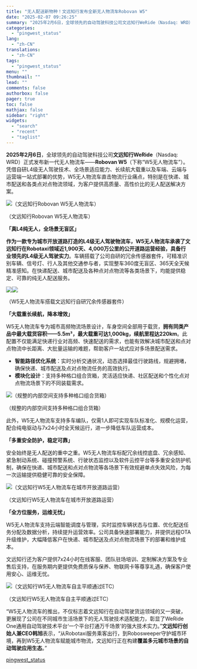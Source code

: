 ```yaml
---
title: "无人配送新物种！文远知行发布全新无人物流车Robovan W5"
date: "2025-02-07 09:26:25"
summary: "2025年2月6日，全球领先的自动驾驶科技公司文远知行WeRide（Nasdaq: WRD）正式发布..."
categories:
  - "pingwest_status"
lang:
  - "zh-CN"
translations:
  - "zh-CN"
tags:
  - "pingwest_status"
menu: ""
thumbnail: ""
lead: ""
comments: false
authorbox: false
pager: true
toc: false
mathjax: false
sidebar: "right"
widgets:
  - "search"
  - "recent"
  - "taglist"
---
```


**2025年2月6日**，全球领先的自动驾驶科技公司**文远知行WeRide**（Nasdaq: WRD）正式发布新一代无人物流车——**Robovan W5**（下称“W5无人物流车”）。凭借自研L4级无人驾驶技术、全场景适应能力、长续航大载重以及车端、云端与运营端一站式部署的优势，W5无人物流车直击物流行业痛点，特别是在快递、城市配送和各类点对点物流领域，为客户提供高质量、高性价比的无人配送解决方案。

![（文远知行Robovan W5无人物流车）](https://cdn.pingwest.com/portal/2025/02/07/portal/2025/02/07/3wFdBid97F6714yKh8HNTkB3ncK_wf_6?x-oss-process=style/article-body "（文远知行Robovan W5无人物流车）")

（文远知行Robovan W5无人物流车）

  


**「真L4纯无人，全场景无盲区」**

**作为一款专为城市开放道路打造的L4级无人驾驶物流车，W5无人物流车承袭了文远知行在Robotaxi领域近1,900天、4,000万公里的公开道路运营经验，具备行业领先的L4级无人驾驶实力**。车辆搭载了公司自研的冗余传感器套件，可精准识别车辆、信号灯、行人及其他交通参与者，实现整车360度无盲区、365天全天候精准感知。在快递配送、城市配送及各种点对点物流等各类场景下，均能提供稳定、可靠的纯无人配送服务。

![](https://cdn.pingwest.com/portal/2025/02/07/10NtczG17F3HG8K4jyB87tpcYY_3bN3F.png?x-oss-process=style/article-body)![](https://cdn.pingwest.com/portal/2025/02/07/83731Z8NPj7rtRsW2K9wtw7f9_Anr03N.png?x-oss-process=style/article-body)

（W5无人物流车搭载文远知行自研冗余传感器套件）

**「大载重长续航，降本增效」**

W5无人物流车专为城市高频物流场景设计，车身空间全部用于载货，**拥有同类产品中最大载货容积——5.5m³，最大载重可达1,000kg，续航里程达220km**。此配置不仅能满足快递行业对高频、快速配送的需求，也能有效解决城市配送和点对点物流中长距离、大批量运输的难题，帮助客户一站式应对多场景配送需求。

* **智能路径优化系统**：实时分析交通状况，动态选择最佳行驶路线，规避拥堵，确保快递、城市配送及点对点物流任务的高效执行。
* **模块化设计**：支持多种格口组合货箱，灵活适应快递、社区配送和个性化点对点物流场景下的不同装载需求。

![（规整的内部空间支持多种格口组合货箱）](https://cdn.pingwest.com/portal/2025/02/07/portal/2025/02/07/kjY4D1KrH85NWm0jY8QCRFBteB8CpEP_?x-oss-process=style/article-body "（规整的内部空间支持多种格口组合货箱）")

（规整的内部空间支持多种格口组合货箱）

此外，W5无人物流车支持多车编队，仅需1人即可实现车队标准化、规模化运营，配合纯电驱动与7x24小时全天候运行，进一步降低车队运营成本。

**「多重安全防护，稳定可靠」**

安全始终是无人配送的重中之重。W5无人物流车标配冗余线控底盘、冗余感知、紧急制动系统、碰撞预警系统、行驶状态监控以及软件云控平台等多重安全防护机制，确保在快递、城市配送和点对点物流等各场景下有效规避单点失效风险，为每一次运输提供稳健可靠的安全保障。

![（文远知行W5无人物流车在城市开放道路运营）](https://cdn.pingwest.com/portal/2025/02/07/portal/2025/02/07/HyB5n8NF5eFn1687pK8hpr682P2QT3Si?x-oss-process=style/article-body "（文远知行W5无人物流车在城市开放道路运营）")

（文远知行W5无人物流车在城市开放道路运营）

**「全方位服务，运维无忧」**

W5无人物流车支持云端智能调度与管理，实时监控车辆状态与位置、优化配送任务分配及数据分析，持续提升运营效率。公司具备快速部署能力，并提供远程OTA升级维护，大幅降低客户在快递、城市配送及点对点物流场景下的部署和维护成本。

文远知行还为客户提供7x24小时在线客服、团队驻场培训、定制解决方案及专业售后支持，在服务期内更提供免费质保与保养、物联网卡等尊享礼遇，确保客户使用安心、运维无忧。

![（文远知行W5无人物流车自主平顺通过ETC）](https://cdn.pingwest.com/portal/2025/02/07/portal/2025/02/07/T3B_8H1A18pkYfhtMQYG3hXYYhs8875f?x-oss-process=style/article-body "（文远知行W5无人物流车自主平顺通过ETC）")

（文远知行W5无人物流车自主平顺通过ETC）

“W5无人物流车的推出，不仅标志着文远知行在自动驾驶货运领域的又一突破，更展现了公司在不同城市生活场景下的无人驾驶技术适配能力，彰显了WeRide One通用自动驾驶技术平台‘一个平台打通万千场景’的强大技术实力。”**文远知行创始人兼CEO韩旭**表示，“从Robotaxi服务乘客出行，到Robosweeper守护城市环境，再到W5无人物流车赋能城市物流，文远知行正在构建**覆盖多元城市场景的自动驾驶应用生态**。”

[pingwest_status](https://www.pingwest.com/w/302165)
